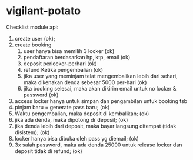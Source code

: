 # vigilant-potato
Checklist module api:
1. create user (ok);
2. create booking
	1. user hanya bisa memilih 3 locker (ok)
	2. pendaftaran berdasarkan hp, ktp, email (ok)
	3. deposit perlocker-perhari (ok)
	4. refund Ketika pengembalian (ok)
	5. jika user yang meminjam telat mengembalikan lebih dari sehari, maka dikenakan denda sebesar 5000 per-hari (ok)
	6. jika booking selesai, maka akan dikirim email untuk no locker & password (ok)
3. access locker hanya untuk simpan dan pengambilan untuk booking tsb
4. pinjam baru = generate pass baru; (ok)
5. Waktu pengembalian, maka deposit di kembalikan; (ok)
6. jika ada denda, maka dipotong dr deposit; (ok)
7. jika denda lebih dari deposit, maka bayar langsung ditempat (tidak disistem); (ok)
8. locker hanya bisa dibuka oleh pass yg diemail; (ok)
9. 3x salah password, maka ada denda 25000 untuk release locker dan deposit tidak di refund; (ok)

